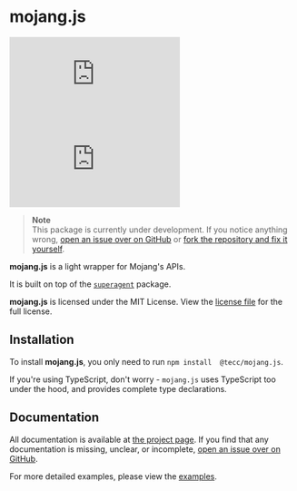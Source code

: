 # mojang.js
[![npm](https://img.shields.io/npm/v/%40tecc%2Fmojang.js?style=flat-square)](https://npmjs.com/package/@tecc/mojang.js) ![GitHub](https://img.shields.io/github/license/tecc/mojang.js?style=flat-square)

> **Note**<br>
> This package is currently under development.
> If you notice anything wrong, [open an issue over on GitHub](https://github.com/tecc/mojang.js/issues) or [fork the repository and fix it yourself](https://github.com/tecc/mojang.js).

**mojang.js** is a light wrapper for Mojang's APIs.

It is built on top of the [`superagent`](https://npmjs.com/package/superagent) package.

**mojang.js** is licensed under the MIT License.
View the [license file](./LICENSE.txt) for the full license.

## Installation

To install **mojang.js**, you only need to run `npm install  @tecc/mojang.js`.

If you're using TypeScript, don't worry - `mojang.js` uses TypeScript too under the hood, and provides complete type declarations.

## Documentation

All documentation is available at [the project page](https://tecc.me/mojang.js). 
If you find that any documentation is missing, unclear, or incomplete, [open an issue over on GitHub](https://github.com/tecc/mojang.js/issues).

For more detailed examples, please view the [examples](./examples).
